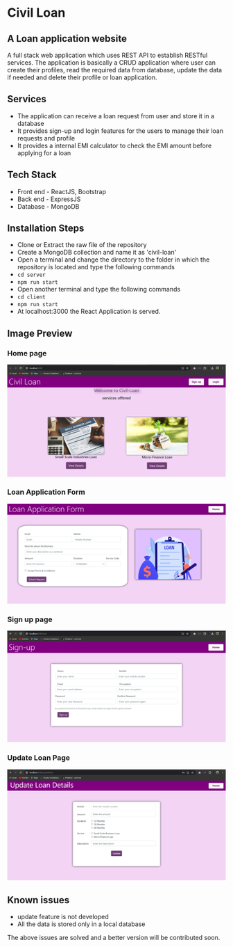 # Civil Loan
## A Loan application website

A full stack web application which uses REST API to establish RESTful services. The application is basically a CRUD application where 
user can create their profiles, read the required data from database, update the data if needed and delete their profile or loan application.

## Services
* The application can receive a loan request from user and store it in a database
* It provides sign-up and login features for the users to manage their loan requests and profile
* It provides a internal EMI calculator to check the EMI amount before applying for a loan

## Tech Stack
* Front end - ReactJS, Bootstrap
* Back end - ExpressJS
* Database - MongoDB

## Installation Steps
* Clone or Extract the raw file of the repository
* Create a MongoDB collection and name it as 'civil-loan'
* Open a terminal and change the directory to the folder in which the repository is located and type the following commands
* `cd server`
* `npm run start`
* Open another terminal and type the following commands
* `cd client`
* `npm run start`
* At localhost:3000 the React Application is served.

## Image Preview
### Home page


![Home page](/client/public/screenshots/home.png?raw=true "Home")

### Loan Application Form

![Loan Application form](/client/public/screenshots/loan_application_form.png?raw=true "application")

### Sign up page

![Sign up page](/client/public/screenshots/sign_up_form.png?raw=true "Sign_up")


### Update Loan Page

![Update Loans Page](/client/public/screenshots/update_loan.png?raw=true "Home")


## Known issues
* update feature is not developed
* All the data is stored only in a local database

The above issues are solved and a better version will be contributed soon.
